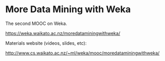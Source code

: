 More Data Mining with Weka
==========================

The second MOOC on Weka.

https://weka.waikato.ac.nz/moredataminingwithweka/

Materials website (videos, slides, etc):

http://www.cs.waikato.ac.nz/~ml/weka/mooc/moredataminingwithweka/
